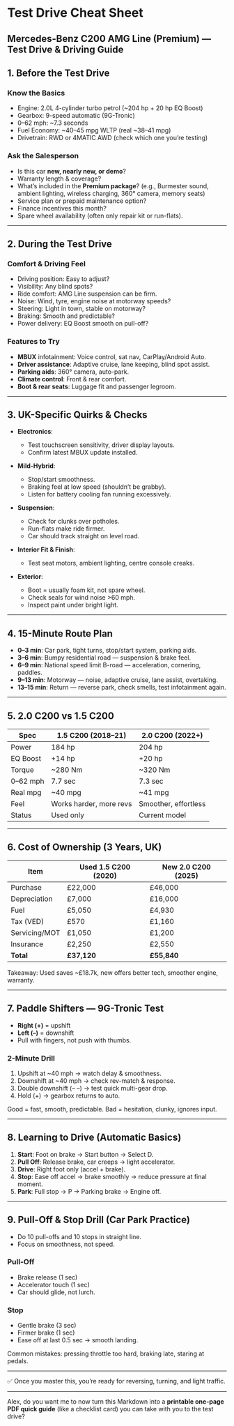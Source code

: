 # Test Drive Cheat Sheet

## Mercedes-Benz C200 AMG Line (Premium) — Test Drive & Driving Guide

## 1. Before the Test Drive

### Know the Basics

* Engine: 2.0L 4-cylinder turbo petrol (\~204 hp + 20 hp EQ Boost)
* Gearbox: 9-speed automatic (9G-Tronic)
* 0–62 mph: \~7.3 seconds
* Fuel Economy: \~40–45 mpg WLTP (real \~38–41 mpg)
* Drivetrain: RWD or 4MATIC AWD (check which one you’re testing)

### Ask the Salesperson

* Is this car **new, nearly new, or demo**?
* Warranty length & coverage?
* What’s included in the **Premium package**? (e.g., Burmester sound, ambient lighting, wireless charging, 360° camera, memory seats)
* Service plan or prepaid maintenance option?
* Finance incentives this month?
* Spare wheel availability (often only repair kit or run-flats).

---

## 2. During the Test Drive

### Comfort & Driving Feel

* Driving position: Easy to adjust?
* Visibility: Any blind spots?
* Ride comfort: AMG Line suspension can be firm.
* Noise: Wind, tyre, engine noise at motorway speeds?
* Steering: Light in town, stable on motorway?
* Braking: Smooth and predictable?
* Power delivery: EQ Boost smooth on pull-off?

### Features to Try

* **MBUX** infotainment: Voice control, sat nav, CarPlay/Android Auto.
* **Driver assistance**: Adaptive cruise, lane keeping, blind spot assist.
* **Parking aids**: 360° camera, auto-park.
* **Climate control**: Front & rear comfort.
* **Boot & rear seats**: Luggage fit and passenger legroom.

---

## 3. UK-Specific Quirks & Checks

* **Electronics**:

    * Test touchscreen sensitivity, driver display layouts.
    * Confirm latest MBUX update installed.

* **Mild-Hybrid**:

    * Stop/start smoothness.
    * Braking feel at low speed (shouldn’t be grabby).
    * Listen for battery cooling fan running excessively.

* **Suspension**:

    * Check for clunks over potholes.
    * Run-flats make ride firmer.
    * Car should track straight on level road.

* **Interior Fit & Finish**:

    * Test seat motors, ambient lighting, centre console creaks.

* **Exterior**:

    * Boot = usually foam kit, not spare wheel.
    * Check seals for wind noise >60 mph.
    * Inspect paint under bright light.

---

## 4. 15-Minute Route Plan

* **0–3 min**: Car park, tight turns, stop/start system, parking aids.
* **3–6 min**: Bumpy residential road — suspension & brake feel.
* **6–9 min**: National speed limit B-road — acceleration, cornering, paddles.
* **9–13 min**: Motorway — noise, adaptive cruise, lane assist, overtaking.
* **13–15 min**: Return — reverse park, check smells, test infotainment again.

---

## 5. 2.0 C200 vs 1.5 C200

| Spec     | 1.5 C200 (2018–21)      | 2.0 C200 (2022+)     |
| -------- | ----------------------- | -------------------- |
| Power    | 184 hp                  | 204 hp               |
| EQ Boost | +14 hp                  | +20 hp               |
| Torque   | \~280 Nm                | \~320 Nm             |
| 0–62 mph | 7.7 sec                 | 7.3 sec              |
| Real mpg | \~40 mpg                | \~41 mpg             |
| Feel     | Works harder, more revs | Smoother, effortless |
| Status   | Used only               | Current model        |

---

## 6. Cost of Ownership (3 Years, UK)

| Item          | Used 1.5 C200 (2020) | New 2.0 C200 (2025) |
| ------------- | -------------------- | ------------------- |
| Purchase      | £22,000              | £46,000             |
| Depreciation  | £7,000               | £16,000             |
| Fuel          | £5,050               | £4,930              |
| Tax (VED)     | £570                 | £1,160              |
| Servicing/MOT | £1,050               | £1,200              |
| Insurance     | £2,250               | £2,550              |
| **Total**     | **£37,120**          | **£55,840**         |

Takeaway: Used saves \~£18.7k, new offers better tech, smoother engine, warranty.

---

## 7. Paddle Shifters — 9G-Tronic Test

* **Right (+)** = upshift
* **Left (–)** = downshift
* Pull with fingers, not push with thumbs.

### 2-Minute Drill

1. Upshift at \~40 mph → watch delay & smoothness.
2. Downshift at \~40 mph → check rev-match & response.
3. Double downshift (– –) → test quick multi-gear drop.
4. Hold (+) → gearbox returns to auto.

Good = fast, smooth, predictable.
Bad = hesitation, clunky, ignores input.

---

## 8. Learning to Drive (Automatic Basics)

1. **Start**: Foot on brake → Start button → Select D.
2. **Pull Off**: Release brake, car creeps → light accelerator.
3. **Drive**: Right foot only (accel + brake).
4. **Stop**: Ease off accel → brake smoothly → reduce pressure at final moment.
5. **Park**: Full stop → P → Parking brake → Engine off.

---

## 9. Pull-Off & Stop Drill (Car Park Practice)

* Do 10 pull-offs and 10 stops in straight line.
* Focus on smoothness, not speed.

### Pull-Off

* Brake release (1 sec)
* Accelerator touch (1 sec)
* Car should glide, not lurch.

### Stop

* Gentle brake (3 sec)
* Firmer brake (1 sec)
* Ease off at last 0.5 sec → smooth landing.

Common mistakes: pressing throttle too hard, braking late, staring at pedals.

---

✅ Once you master this, you’re ready for reversing, turning, and light traffic.

---

Alex, do you want me to now turn this Markdown into a **printable one-page PDF quick guide** (like a checklist card) you can take with you to the test drive?
